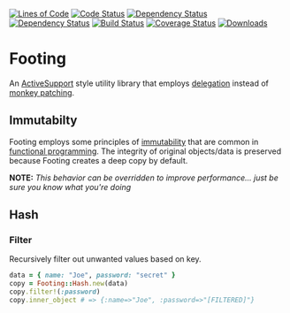 [![Lines of Code](http://img.shields.io/badge/lines_of_code-132-brightgreen.svg?style=flat)](http://blog.codinghorror.com/the-best-code-is-no-code-at-all/)
[![Code Status](http://img.shields.io/codeclimate/github/hopsoft/footing.svg?style=flat)](https://codeclimate.com/github/hopsoft/footing)
[![Dependency Status](http://img.shields.io/gemnasium/hopsoft/footing.svg?style=flat)](https://gemnasium.com/hopsoft/footing)
[![Dependency Status](https://gemnasium.com/hopsoft/footing.svg)](https://gemnasium.com/hopsoft/footing)
[![Build Status](http://img.shields.io/travis/hopsoft/footing.svg?style=flat)](https://travis-ci.org/hopsoft/footing)
[![Coverage Status](https://img.shields.io/coveralls/hopsoft/footing.svg?style=flat)](https://coveralls.io/r/hopsoft/footing?branch=master)
[![Downloads](http://img.shields.io/gem/dt/footing.svg?style=flat)](http://rubygems.org/gems/footing)

# Footing

An [ActiveSupport](https://github.com/rails/rails/tree/master/activesupport)
style utility library that employs [delegation](https://en.wikipedia.org/wiki/Delegation_(programming))
instead of [monkey patching](https://en.wikipedia.org/wiki/Monkey_patch).

## Immutabilty

Footing employs some principles of [immutability](https://en.wikipedia.org/wiki/Immutable_object) that are common in
[functional programming](https://en.wikipedia.org/wiki/Functional_programming).
The integrity of original objects/data is preserved because Footing creates a deep copy by default.

__NOTE:__ _This behavior can be overridden to improve performance... just be sure you know what you're doing_

## Hash

### Filter

Recursively filter out unwanted values based on key.

```ruby
data = { name: "Joe", password: "secret" }
copy = Footing::Hash.new(data)
copy.filter!(:password)
copy.inner_object # => {:name=>"Joe", :password=>"[FILTERED]"}
```
